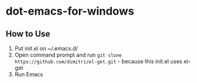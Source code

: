 # dot-emacs-for-windows

## How to Use
1. Put init.el on ~/.emacs.d/
2. Open command prompt and run `git clone https://github.com/dimitri/el-get.git` - because this init.el uses el-get
3. Run Emacs

